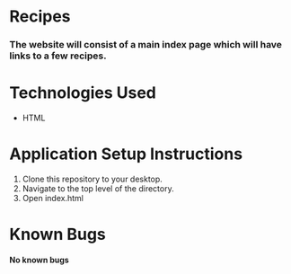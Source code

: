 # Recipes
### The website will consist of a main index page which will have links to a few recipes.
# Technologies Used
* HTML
# Application Setup Instructions
1. Clone this repository to your desktop.
2. Navigate to the top level of the directory.
3. Open index.html
# Known Bugs
#### No known bugs